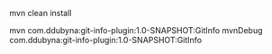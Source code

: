 mvn clean install

mvn com.ddubyna:git-info-plugin:1.0-SNAPSHOT:GitInfo
mvnDebug com.ddubyna:git-info-plugin:1.0-SNAPSHOT:GitInfo